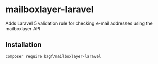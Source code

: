# mailboxlayer-laravel
Adds Laravel 5 validation rule for checking e-mail addresses using the mailboxlayer API

## Installation
```sh
composer require bagf/mailboxlayer-laravel
```

